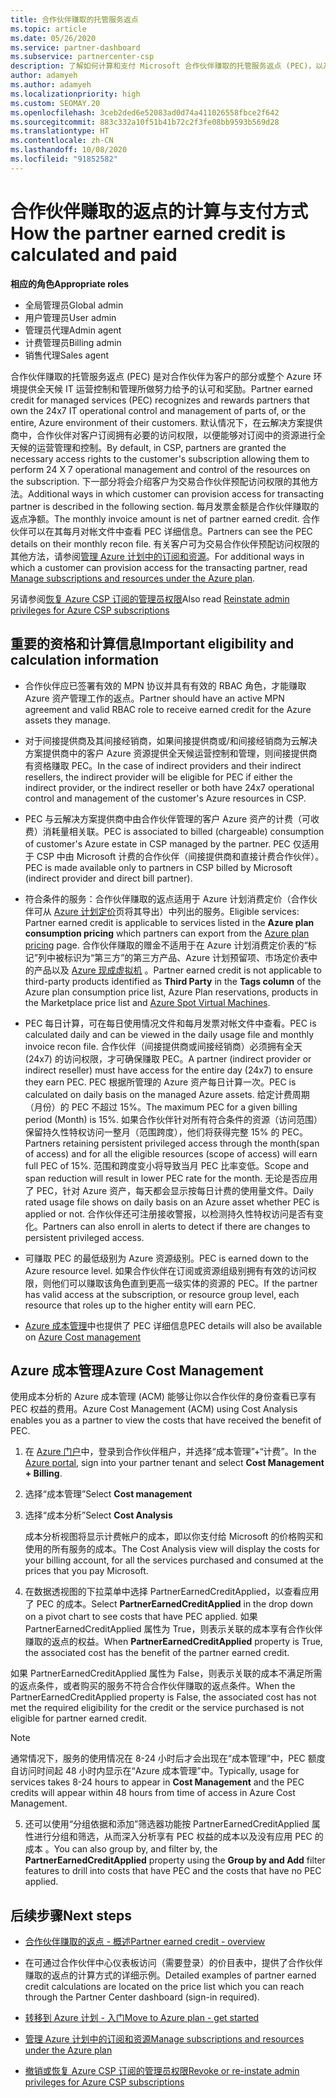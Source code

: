 ```yaml
---
title: 合作伙伴赚取的托管服务返点
ms.topic: article
ms.date: 05/26/2020
ms.service: partner-dashboard
ms.subservice: partnercenter-csp
description: 了解如何计算和支付 Microsoft 合作伙伴赚取的托管服务返点 (PEC)，以及如何确保你有资格赚取它们。
author: adamyeh
ms.author: adamyeh
ms.localizationpriority: high
ms.custom: SEOMAY.20
ms.openlocfilehash: 3ceb2ded6e52083ad0d74a411026558fbce2f642
ms.sourcegitcommit: 883c332a10f51b41b72c2f3fe08bb9593b569d28
ms.translationtype: HT
ms.contentlocale: zh-CN
ms.lasthandoff: 10/08/2020
ms.locfileid: "91852582"
---
```

# <a name="how-the-partner-earned-credit-is-calculated-and-paid"></a><span data-ttu-id="b0102-103">合作伙伴赚取的返点的计算与支付方式</span><span class="sxs-lookup"><span data-stu-id="b0102-103">How the partner earned credit is calculated and paid</span></span>

<span data-ttu-id="b0102-104">**相应的角色**</span><span class="sxs-lookup"><span data-stu-id="b0102-104">**Appropriate roles**</span></span>

- <span data-ttu-id="b0102-105">全局管理员</span><span class="sxs-lookup"><span data-stu-id="b0102-105">Global admin</span></span>
- <span data-ttu-id="b0102-106">用户管理员</span><span class="sxs-lookup"><span data-stu-id="b0102-106">User admin</span></span>
- <span data-ttu-id="b0102-107">管理员代理</span><span class="sxs-lookup"><span data-stu-id="b0102-107">Admin agent</span></span>
- <span data-ttu-id="b0102-108">计费管理员</span><span class="sxs-lookup"><span data-stu-id="b0102-108">Billing admin</span></span>
- <span data-ttu-id="b0102-109">销售代理</span><span class="sxs-lookup"><span data-stu-id="b0102-109">Sales agent</span></span>

<span data-ttu-id="b0102-110">合作伙伴赚取的托管服务返点 (PEC) 是对合作伙伴为客户的部分或整个 Azure 环境提供全天候 IT 运营控制和管理所做努力给予的认可和奖励。</span><span class="sxs-lookup"><span data-stu-id="b0102-110">Partner earned credit for managed services (PEC) recognizes and rewards partners that own the 24x7 IT operational control and management of parts of, or the entire, Azure environment of their customers.</span></span> <span data-ttu-id="b0102-111">默认情况下，在云解决方案提供商中，合作伙伴对客户订阅拥有必要的访问权限，以便能够对订阅中的资源进行全天候的运营管理和控制。</span><span class="sxs-lookup"><span data-stu-id="b0102-111">By default, in CSP, partners are granted the necessary access rights to the customer's subscription allowing them to perform 24 X 7 operational management and control of the resources on the subscription.</span></span> <span data-ttu-id="b0102-112">下一部分将会介绍客户为交易合作伙伴预配访问权限的其他方法。</span><span class="sxs-lookup"><span data-stu-id="b0102-112">Additional ways in which customer can provision access for transacting partner is described in the following section.</span></span> <span data-ttu-id="b0102-113">每月发票金额是合作伙伴赚取的返点净额。</span><span class="sxs-lookup"><span data-stu-id="b0102-113">The monthly invoice amount is net of partner earned credit.</span></span> <span data-ttu-id="b0102-114">合作伙伴可以在其每月对帐文件中查看 PEC 详细信息。</span><span class="sxs-lookup"><span data-stu-id="b0102-114">Partners can see the PEC details on their monthly recon file.</span></span> <span data-ttu-id="b0102-115">有关客户可为交易合作伙伴预配访问权限的其他方法，请参阅[管理 Azure 计划中的订阅和资源](azure-plan-manage.md)。</span><span class="sxs-lookup"><span data-stu-id="b0102-115">For additional ways in which a customer can provision access for the transacting partner, read [Manage subscriptions and resources under the Azure plan](azure-plan-manage.md).</span></span>

<span data-ttu-id="b0102-116">另请参阅[恢复 Azure CSP 订阅的管理员权限](revoke-reinstate-csp.md)</span><span class="sxs-lookup"><span data-stu-id="b0102-116">Also read [Reinstate admin privileges for Azure CSP subscriptions](revoke-reinstate-csp.md)</span></span>

## <a name="important-eligibility-and-calculation-information"></a><span data-ttu-id="b0102-117">重要的资格和计算信息</span><span class="sxs-lookup"><span data-stu-id="b0102-117">Important eligibility and calculation information</span></span>

- <span data-ttu-id="b0102-118">合作伙伴应已签署有效的 MPN 协议并具有有效的 RBAC 角色，才能赚取 Azure 资产管理工作的返点。</span><span class="sxs-lookup"><span data-stu-id="b0102-118">Partner should have an active MPN agreement and valid RBAC role to receive earned credit for the Azure assets they manage.</span></span> 

- <span data-ttu-id="b0102-119">对于间接提供商及其间接经销商，如果间接提供商或/和间接经销商为云解决方案提供商中的客户 Azure 资源提供全天候运营控制和管理，则间接提供商有资格赚取 PEC。</span><span class="sxs-lookup"><span data-stu-id="b0102-119">In the case of indirect providers and their indirect resellers, the indirect provider will be eligible for PEC if either the indirect provider, or the indirect reseller or both have 24x7 operational control and management of the customer's Azure resources in CSP.</span></span>

- <span data-ttu-id="b0102-120">PEC 与云解决方案提供商中由合作伙伴管理的客户 Azure 资产的计费（可收费）消耗量相关联。</span><span class="sxs-lookup"><span data-stu-id="b0102-120">PEC is associated to billed (chargeable) consumption of customer's Azure estate in CSP managed by the partner.</span></span> <span data-ttu-id="b0102-121">PEC 仅适用于 CSP 中由 Microsoft 计费的合作伙伴（间接提供商和直接计费合作伙伴）。</span><span class="sxs-lookup"><span data-stu-id="b0102-121">PEC is made available only to partners in CSP billed by Microsoft (indirect provider and direct bill partner).</span></span> 

- <span data-ttu-id="b0102-122">符合条件的服务：合作伙伴赚取的返点适用于 Azure 计划消费定价（合作伙伴可从 [Azure 计划定价](https://partner.microsoft.com/commerce/sales)页将其导出）中列出的服务。</span><span class="sxs-lookup"><span data-stu-id="b0102-122">Eligible services: Partner earned credit is applicable to services listed in the **Azure plan consumption pricing** which partners can export from the [Azure plan pricing](https://partner.microsoft.com/commerce/sales) page.</span></span> <span data-ttu-id="b0102-123">合作伙伴赚取的赠金不适用于在 Azure 计划消费定价表的“标记”列中被标识为“第三方”的第三方产品、Azure 计划预留项、市场定价表中的产品以及 [Azure 现成虚拟机](https://partner.microsoft.com/resources/collection/azure-spot-in-csp#/) 。</span><span class="sxs-lookup"><span data-stu-id="b0102-123">Partner earned credit is not applicable to third-party products identified as **Third Party** in the **Tags column** of the Azure plan consumption price list, Azure Plan reservations, products in the Marketplace price list and [Azure Spot Virtual Machines](https://partner.microsoft.com/resources/collection/azure-spot-in-csp#/).</span></span>

- <span data-ttu-id="b0102-124">PEC 每日计算，可在每日使用情况文件和每月发票对帐文件中查看。</span><span class="sxs-lookup"><span data-stu-id="b0102-124">PEC is calculated daily and can be viewed in the daily usage file and monthly invoice recon file.</span></span> <span data-ttu-id="b0102-125">合作伙伴（间接提供商或间接经销商）必须拥有全天 (24x7) 的访问权限，才可确保赚取 PEC。</span><span class="sxs-lookup"><span data-stu-id="b0102-125">A partner (indirect provider or indirect reseller) must have access for the entire day (24x7) to ensure they earn PEC.</span></span> <span data-ttu-id="b0102-126">PEC 根据所管理的 Azure 资产每日计算一次。</span><span class="sxs-lookup"><span data-stu-id="b0102-126">PEC is calculated on daily basis on the managed Azure assets.</span></span> <span data-ttu-id="b0102-127">给定计费周期（月份）的 PEC 不超过 15%。</span><span class="sxs-lookup"><span data-stu-id="b0102-127">The maximum PEC for a given billing period (Month) is 15%.</span></span> <span data-ttu-id="b0102-128">如果合作伙伴针对所有符合条件的资源（访问范围）保留持久性特权访问一整月（范围跨度），他们将获得完整 15% 的 PEC。</span><span class="sxs-lookup"><span data-stu-id="b0102-128">Partners retaining persistent privileged access through the month(span of access) and for all the eligible resources (scope of access) will earn full PEC of 15%.</span></span> <span data-ttu-id="b0102-129">范围和跨度变小将导致当月 PEC 比率变低。</span><span class="sxs-lookup"><span data-stu-id="b0102-129">Scope and span reduction will result in lower PEC rate for the month.</span></span> <span data-ttu-id="b0102-130">无论是否应用了 PEC，针对 Azure 资产，每天都会显示按每日计费的使用量文件。</span><span class="sxs-lookup"><span data-stu-id="b0102-130">Daily rated usage file shows on daily basis on an Azure asset whether PEC is applied or not.</span></span> <span data-ttu-id="b0102-131">合作伙伴还可注册接收警报，以检测持久性特权访问是否有变化。</span><span class="sxs-lookup"><span data-stu-id="b0102-131">Partners can also enroll in alerts to detect if there are changes to persistent privileged access.</span></span>

- <span data-ttu-id="b0102-132">可赚取 PEC 的最低级别为 Azure 资源级别。</span><span class="sxs-lookup"><span data-stu-id="b0102-132">PEC is earned down to the Azure resource level.</span></span> <span data-ttu-id="b0102-133">如果合作伙伴在订阅或资源组级别拥有有效的访问权限，则他们可以赚取该角色直到更高一级实体的资源的 PEC。</span><span class="sxs-lookup"><span data-stu-id="b0102-133">If the partner has valid access at the subscription, or resource group level, each resource that roles up to the higher entity will earn PEC.</span></span>  

- <span data-ttu-id="b0102-134">[Azure 成本管理](/azure/cost-management-billing/costs/get-started-partners)中也提供了 PEC 详细信息</span><span class="sxs-lookup"><span data-stu-id="b0102-134">PEC details will also be available on [Azure Cost management](/azure/cost-management-billing/costs/get-started-partners)</span></span>

## <a name="azure-cost-management"></a><span data-ttu-id="b0102-135">Azure 成本管理</span><span class="sxs-lookup"><span data-stu-id="b0102-135">Azure Cost Management</span></span>

<span data-ttu-id="b0102-136">使用成本分析的 Azure 成本管理 (ACM) 能够让你以合作伙伴的身份查看已享有 PEC 权益的费用。</span><span class="sxs-lookup"><span data-stu-id="b0102-136">Azure Cost Management (ACM) using Cost Analysis enables you as a partner to view the costs that have received the benefit of PEC.</span></span>  

1. <span data-ttu-id="b0102-137">在 [Azure 门户](https://portal.azure.com)中，登录到合作伙伴租户，并选择“成本管理”+“计费”。</span><span class="sxs-lookup"><span data-stu-id="b0102-137">In the [Azure portal](https://portal.azure.com), sign into your partner tenant and select **Cost Management + Billing**.</span></span>

2. <span data-ttu-id="b0102-138">选择“成本管理”</span><span class="sxs-lookup"><span data-stu-id="b0102-138">Select **Cost management**</span></span>

3. <span data-ttu-id="b0102-139">选择“成本分析”</span><span class="sxs-lookup"><span data-stu-id="b0102-139">Select **Cost Analysis**</span></span>

   <span data-ttu-id="b0102-140">成本分析视图将显示计费帐户的成本，即以你支付给 Microsoft 的价格购买和使用的所有服务的成本。</span><span class="sxs-lookup"><span data-stu-id="b0102-140">The Cost Analysis view will display the costs for your billing account, for all the services purchased and consumed at the prices that you pay Microsoft.</span></span>

4. <span data-ttu-id="b0102-141">在数据透视图的下拉菜单中选择 PartnerEarnedCreditApplied，以查看应用了 PEC 的成本。</span><span class="sxs-lookup"><span data-stu-id="b0102-141">Select **PartnerEarnedCreditApplied** in the drop down on a pivot chart to see costs that have PEC applied.</span></span> <span data-ttu-id="b0102-142">如果 PartnerEarnedCreditApplied 属性为 True，则表示关联的成本享有合作伙伴赚取的返点的权益。</span><span class="sxs-lookup"><span data-stu-id="b0102-142">When **PartnerEarnedCreditApplied** property is True, the associated cost has the benefit of the partner earned credit.</span></span> 

<span data-ttu-id="b0102-143">如果 PartnerEarnedCreditApplied 属性为 False，则表示关联的成本不满足所需的返点条件，或者购买的服务不符合合作伙伴赚取的返点条件。</span><span class="sxs-lookup"><span data-stu-id="b0102-143">When the PartnerEarnedCreditApplied property is False, the associated cost has not met the required eligibility for the credit or the service purchased is not eligible for partner earned credit.</span></span>

>[!NOTE] 
><span data-ttu-id="b0102-144">通常情况下，服务的使用情况在 8-24 小时后才会出现在“成本管理”中，PEC 额度自访问时间起 48 小时内显示在“Azure 成本管理”中。</span><span class="sxs-lookup"><span data-stu-id="b0102-144">Typically, usage for services takes 8-24 hours to appear in **Cost Management** and the PEC credits will appear within 48 hours from time of access in Azure Cost Management.</span></span>

5. <span data-ttu-id="b0102-145">还可以使用“分组依据和添加”筛选器功能按 PartnerEarnedCreditApplied 属性进行分组和筛选，从而深入分析享有 PEC 权益的成本以及没有应用 PEC 的成本 。</span><span class="sxs-lookup"><span data-stu-id="b0102-145">You can also group by, and filter by, the **PartnerEarnedCreditApplied** property using the **Group by and Add** filter features to drill into costs that have PEC and the costs that have no PEC applied.</span></span>

## <a name="next-steps"></a><span data-ttu-id="b0102-146">后续步骤</span><span class="sxs-lookup"><span data-stu-id="b0102-146">Next steps</span></span>

- [<span data-ttu-id="b0102-147">合作伙伴赚取的返点 - 概述</span><span class="sxs-lookup"><span data-stu-id="b0102-147">Partner earned credit - overview</span></span>](partner-earned-credit.md)

- <span data-ttu-id="b0102-148">在可通过合作伙伴中心仪表板访问（需要登录）的价目表中，提供了合作伙伴赚取的返点的计算方式的详细示例。</span><span class="sxs-lookup"><span data-stu-id="b0102-148">Detailed examples of partner earned credit calculations are located on the price list which you can reach through the Partner Center dashboard (sign-in required).</span></span>

- [<span data-ttu-id="b0102-149">转移到 Azure 计划 - 入门</span><span class="sxs-lookup"><span data-stu-id="b0102-149">Move to Azure plan - get started</span></span>](azure-plan-get-started.md)

- [<span data-ttu-id="b0102-150">管理 Azure 计划中的订阅和资源</span><span class="sxs-lookup"><span data-stu-id="b0102-150">Manage subscriptions and resources under the Azure plan</span></span>](azure-plan-manage.md)

- [<span data-ttu-id="b0102-151">撤销或恢复 Azure CSP 订阅的管理员权限</span><span class="sxs-lookup"><span data-stu-id="b0102-151">Revoke or re-instate admin privileges for Azure CSP subscriptions</span></span>](revoke-reinstate-csp.md)
